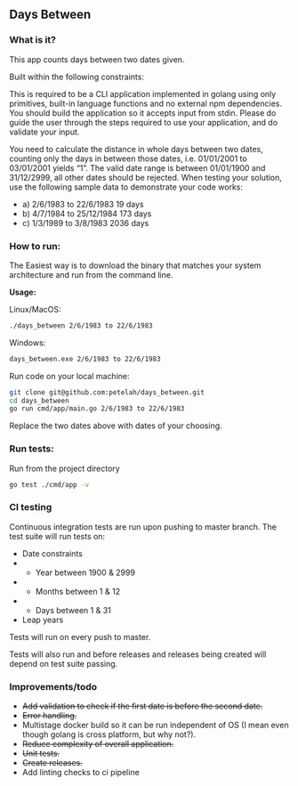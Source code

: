 ## Days Between

### What is it?
This app counts days between two dates given.

Built within the following constraints:

This is required to be a CLI application implemented in golang using only primitives, built-in language functions and no external npm dependencies. You should build the application so it accepts input from stdin. Please do guide the user through the steps required to use your application, and do validate your input.

You need to calculate the distance in whole days between two dates, counting only the days in between those dates, i.e. 01/01/2001 to 03/01/2001 yields “1”. The valid date range is between 01/01/1900 and 31/12/2999, all other dates should be rejected.
When testing your solution, use the following sample data to demonstrate your code works:
- a) 2/6/1983 to 22/6/1983 19 days
- b) 4/7/1984 to 25/12/1984 173 days
- c) 1/3/1989 to 3/8/1983 2036 days
  
### How to run:
The Easiest way is to download the binary that matches your system architecture and run from the command line.

__Usage:__

Linux/MacOS:
```bash
./days_between 2/6/1983 to 22/6/1983
```
Windows:
```bash
days_between.exe 2/6/1983 to 22/6/1983
```

Run code on your local machine:
```bash
git clone git@github.com:petelah/days_between.git
cd days_between
go run cmd/app/main.go 2/6/1983 to 22/6/1983
```
Replace the two dates above with dates of your choosing.

### Run tests:
Run from the project directory
```bash
go test ./cmd/app -v
```

### CI testing
Continuous integration tests are run upon pushing to master branch.
The test suite will run tests on:
- Date constraints 
- - Year between 1900 & 2999
- - Months between 1 & 12
- - Days between 1 & 31
- Leap years

Tests will run on every push to master.

Tests will also run and before releases and releases being created will depend on test suite passing.
  

### Improvements/todo
- ~~Add validation to check if the first date is before the second date.~~
- ~~Error handling.~~
- Multistage docker build so it can be run independent of OS (I mean even though golang is cross platform, but why not?).
- ~~Reduce complexity of overall application.~~
- ~~Unit tests.~~
- ~~Create releases.~~
- Add linting checks to ci pipeline
